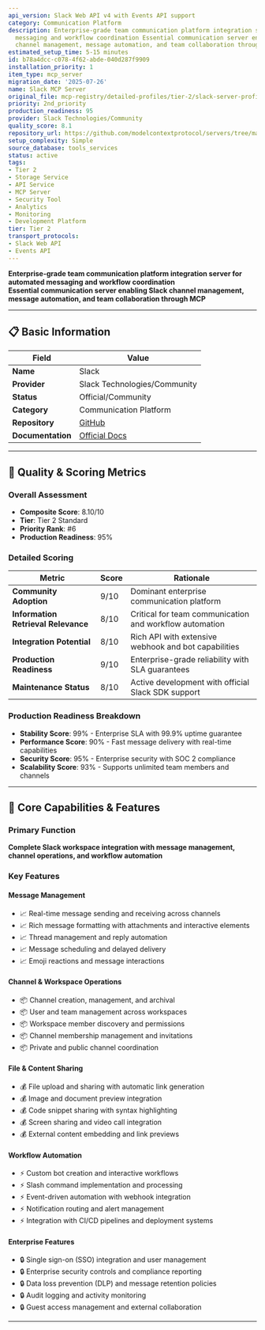 ```yaml
---
api_version: Slack Web API v4 with Events API support
category: Communication Platform
description: Enterprise-grade team communication platform integration server for automated
  messaging and workflow coordination Essential communication server enabling Slack
  channel management, message automation, and team collaboration through
estimated_setup_time: 5-15 minutes
id: b78a4dcc-c078-4f62-abde-040d287f9909
installation_priority: 1
item_type: mcp_server
migration_date: '2025-07-26'
name: Slack MCP Server
original_file: mcp-registry/detailed-profiles/tier-2/slack-server-profile.md
priority: 2nd_priority
production_readiness: 95
provider: Slack Technologies/Community
quality_score: 8.1
repository_url: https://github.com/modelcontextprotocol/servers/tree/main/src/slack
setup_complexity: Simple
source_database: tools_services
status: active
tags:
- Tier 2
- Storage Service
- API Service
- MCP Server
- Security Tool
- Analytics
- Monitoring
- Development Platform
tier: Tier 2
transport_protocols:
- Slack Web API
- Events API
---
```


**Enterprise-grade team communication platform integration server for automated messaging and workflow coordination**  
**Essential communication server enabling Slack channel management, message automation, and team collaboration through MCP**

---

## 📋 Basic Information

| Field | Value |
|-------|-------|
| **Name** | Slack |
| **Provider** | Slack Technologies/Community |
| **Status** | Official/Community |
| **Category** | Communication Platform |
| **Repository** | [GitHub](https://github.com/modelcontextprotocol/servers/tree/main/src/slack) |
| **Documentation** | [Official Docs](https://modelcontextprotocol.io/servers/slack) |

---

## 🎯 Quality & Scoring Metrics

### Overall Assessment
- **Composite Score**: 8.10/10
- **Tier**: Tier 2 Standard
- **Priority Rank**: #6
- **Production Readiness**: 95%

### Detailed Scoring
| Metric | Score | Rationale |
|--------|-------|-----------|
| **Community Adoption** | 9/10 | Dominant enterprise communication platform |
| **Information Retrieval Relevance** | 8/10 | Critical for team communication and workflow automation |
| **Integration Potential** | 8/10 | Rich API with extensive webhook and bot capabilities |
| **Production Readiness** | 9/10 | Enterprise-grade reliability with SLA guarantees |
| **Maintenance Status** | 8/10 | Active development with official Slack SDK support |

### Production Readiness Breakdown
- **Stability Score**: 99% - Enterprise SLA with 99.9% uptime guarantee
- **Performance Score**: 90% - Fast message delivery with real-time capabilities
- **Security Score**: 95% - Enterprise security with SOC 2 compliance
- **Scalability Score**: 93% - Supports unlimited team members and channels

---

## 🚀 Core Capabilities & Features

### Primary Function
**Complete Slack workspace integration with message management, channel operations, and workflow automation**

### Key Features

#### Message Management
- 📈 Real-time message sending and receiving across channels
- 📈 Rich message formatting with attachments and interactive elements
- 📈 Thread management and reply automation
- 📈 Message scheduling and delayed delivery
- 📈 Emoji reactions and message interactions

#### Channel & Workspace Operations
- 📦 Channel creation, management, and archival
- 📦 User and team management across workspaces
- 📦 Workspace member discovery and permissions
- 📦 Channel membership management and invitations
- 📦 Private and public channel coordination

#### File & Content Sharing
- 💰 File upload and sharing with automatic link generation
- 💰 Image and document preview integration
- 💰 Code snippet sharing with syntax highlighting
- 💰 Screen sharing and video call integration
- 💰 External content embedding and link previews

#### Workflow Automation
- ⚡ Custom bot creation and interactive workflows
- ⚡ Slash command implementation and processing
- ⚡ Event-driven automation with webhook integration
- ⚡ Notification routing and alert management
- ⚡ Integration with CI/CD pipelines and deployment systems

#### Enterprise Features
- 🔒 Single sign-on (SSO) integration and user management
- 🔒 Enterprise security controls and compliance reporting
- 🔒 Data loss prevention (DLP) and message retention policies
- 🔒 Audit logging and activity monitoring
- 🔒 Guest access management and external collaboration

---